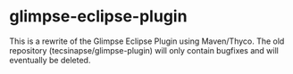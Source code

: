 glimpse-eclipse-plugin
======================

This is a rewrite of the Glimpse Eclipse Plugin using Maven/Thyco. The old repository (tecsinapse/glimpse-plugin) will only contain bugfixes and will eventually be deleted.